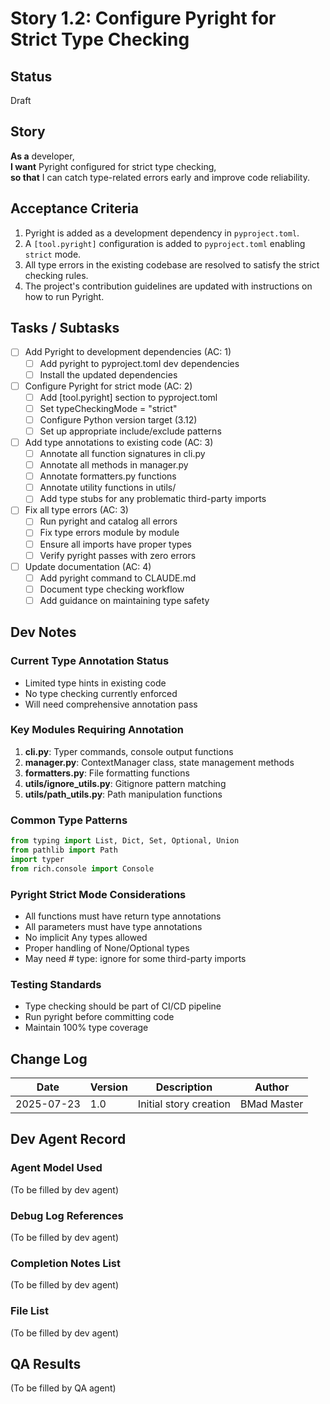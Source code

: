 # Story 1.2: Configure Pyright for Strict Type Checking

## Status
Draft

## Story
**As a** developer,  
**I want** Pyright configured for strict type checking,  
**so that** I can catch type-related errors early and improve code reliability.

## Acceptance Criteria
1. Pyright is added as a development dependency in `pyproject.toml`.
2. A `[tool.pyright]` configuration is added to `pyproject.toml` enabling `strict` mode.
3. All type errors in the existing codebase are resolved to satisfy the strict checking rules.
4. The project's contribution guidelines are updated with instructions on how to run Pyright.

## Tasks / Subtasks
- [ ] Add Pyright to development dependencies (AC: 1)
  - [ ] Add pyright to pyproject.toml dev dependencies
  - [ ] Install the updated dependencies
- [ ] Configure Pyright for strict mode (AC: 2)
  - [ ] Add [tool.pyright] section to pyproject.toml
  - [ ] Set typeCheckingMode = "strict"
  - [ ] Configure Python version target (3.12)
  - [ ] Set up appropriate include/exclude patterns
- [ ] Add type annotations to existing code (AC: 3)
  - [ ] Annotate all function signatures in cli.py
  - [ ] Annotate all methods in manager.py
  - [ ] Annotate formatters.py functions
  - [ ] Annotate utility functions in utils/
  - [ ] Add type stubs for any problematic third-party imports
- [ ] Fix all type errors (AC: 3)
  - [ ] Run pyright and catalog all errors
  - [ ] Fix type errors module by module
  - [ ] Ensure all imports have proper types
  - [ ] Verify pyright passes with zero errors
- [ ] Update documentation (AC: 4)
  - [ ] Add pyright command to CLAUDE.md
  - [ ] Document type checking workflow
  - [ ] Add guidance on maintaining type safety

## Dev Notes

### Current Type Annotation Status
- Limited type hints in existing code
- No type checking currently enforced
- Will need comprehensive annotation pass

### Key Modules Requiring Annotation
1. **cli.py**: Typer commands, console output functions
2. **manager.py**: ContextManager class, state management methods
3. **formatters.py**: File formatting functions
4. **utils/ignore_utils.py**: Gitignore pattern matching
5. **utils/path_utils.py**: Path manipulation functions

### Common Type Patterns
```python
from typing import List, Dict, Set, Optional, Union
from pathlib import Path
import typer
from rich.console import Console
```

### Pyright Strict Mode Considerations
- All functions must have return type annotations
- All parameters must have type annotations
- No implicit Any types allowed
- Proper handling of None/Optional types
- May need # type: ignore for some third-party imports

### Testing Standards
- Type checking should be part of CI/CD pipeline
- Run pyright before committing code
- Maintain 100% type coverage

## Change Log
| Date | Version | Description | Author |
|------|---------|-------------|--------|
| 2025-07-23 | 1.0 | Initial story creation | BMad Master |

## Dev Agent Record
### Agent Model Used
(To be filled by dev agent)

### Debug Log References
(To be filled by dev agent)

### Completion Notes List
(To be filled by dev agent)

### File List
(To be filled by dev agent)

## QA Results
(To be filled by QA agent)